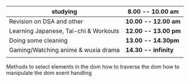 

| studying                              | **8.00 -- 10.00 am**  |
| ------------------------------------- | --------------------- |
| Revision on DSA and other             | **10.00 -- 12.00 am** |
| Learning Japanese, Tai-chi & Workouts | **12.00 -- 13.00 pm** |
| Doing some cleaning                   | **13.00 -- 14.30pm**  |
| Gaming/Watching anime & wuxia drama   | **14.30 -- infinity** |
|                                       |                       |

Methods to select elements in the dom
how to traverse the dom
how to manipulate the dom
event handling